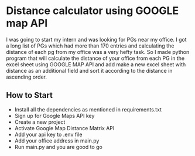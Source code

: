 # Distance calculator using GOOGLE map API

I was going to start my intern and was looking for PGs near my office. I got a long list of PGs which had more than 170 entries and calculating the distance of each pg from my office was a very hefty task. So I made python program that will calculate the distance of your office from each PG in the excel sheet using GOOGLE MAP API and add make a new excel sheet with distance as an additional field and sort it according to the distance in ascending order.

## How to Start

- Install all the dependencies as mentioned in requirements.txt
- Sign up for Google Maps API key
- Create a new project
- Activate Google Map Distance Matrix API
- Add your api key to .env file
- Add your office address in main.py
- Run main.py and you are good to go
